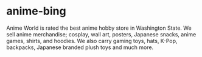 # anime-bing
 Anime World is rated the best anime hobby store in Washington State. We sell anime merchandise; cosplay, wall art, posters, Japanese snacks, anime games, shirts, and hoodies. We also carry gaming toys, hats, K-Pop, backpacks, Japanese branded plush toys and much more.
